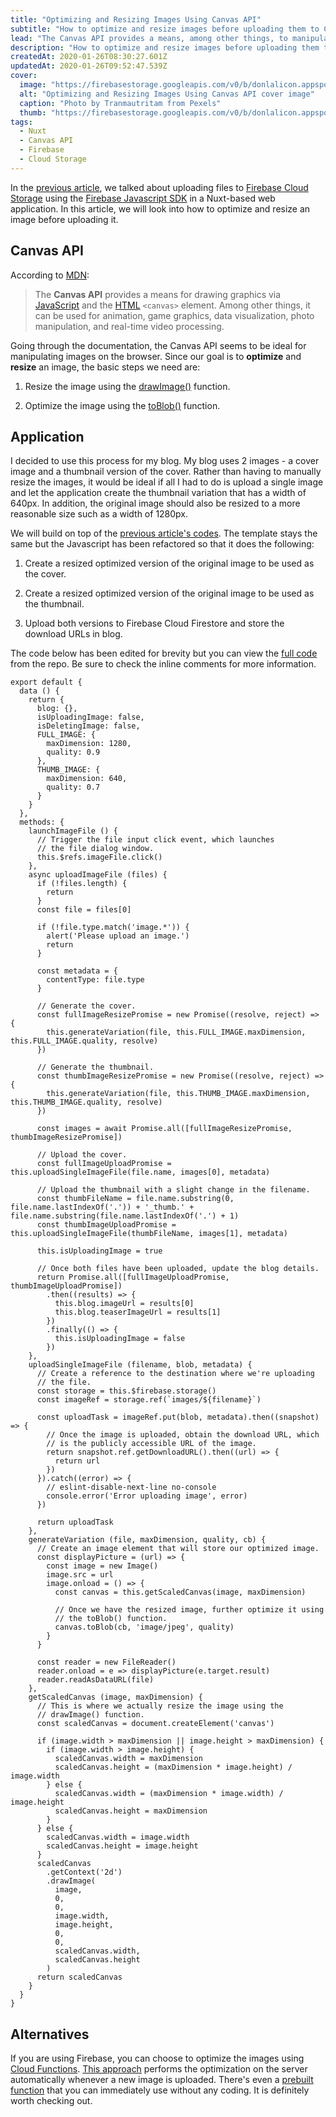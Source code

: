 ```yaml
---
title: "Optimizing and Resizing Images Using Canvas API"
subtitle: "How to optimize and resize images before uploading them to Cloud Storage using Canvas API"
lead: "The Canvas API provides a means, among other things, to manipulate photos, which is perfect for optimizing and resizing images before uploading them to Cloud Firestore."
description: "How to optimize and resize images before uploading them to Cloud Storage using Canvas API"
createdAt: 2020-01-26T08:30:27.601Z
updatedAt: 2020-01-26T09:52:47.539Z
cover: 
  image: "https://firebasestorage.googleapis.com/v0/b/donlalicon.appspot.com/o/images%2Fapple-computer-desk-devices-326501.jpg?alt=media&token=2a8c63e4-e1d0-4ac2-bbfc-1d886d7f1f82"
  alt: "Optimizing and Resizing Images Using Canvas API cover image"
  caption: "Photo by Tranmautritam from Pexels"
  thumb: "https://firebasestorage.googleapis.com/v0/b/donlalicon.appspot.com/o/images%2Fapple-computer-desk-devices-326501_thumb.jpg?alt=media&token=b8546a13-4c9f-4bed-91f8-87f6ff8a447f"
tags: 
  - Nuxt
  - Canvas API
  - Firebase
  - Cloud Storage
---
```

In the [previous article](https://donlalicon.dev/blog/uploading-images-to-firebase-cloud-storage-with-nuxt), we talked about uploading files to [Firebase Cloud Storage](https://firebase.google.com/docs/storage) using the [Firebase Javascript SDK](https://firebase.google.com/docs/reference/js) in a Nuxt-based web application. In this article, we will look into how to optimize and resize an image before uploading it.

Canvas API
----------

According to [MDN](https://developer.mozilla.org/en-US/docs/Web/API/Canvas_API):

> The **Canvas API** provides a means for drawing graphics via [JavaScript](https://developer.mozilla.org/en-US/docs/Web/JavaScript) and the [HTML](https://developer.mozilla.org/en-US/docs/Web/HTML) `<canvas>` element. Among other things, it can be used for animation, game graphics, data visualization, photo manipulation, and real-time video processing.

Going through the documentation, the Canvas API seems to be ideal for manipulating images on the browser. Since our goal is to **optimize** and **resize** an image, the basic steps we need are:

1.  Resize the image using the [drawImage()](https://developer.mozilla.org/en-US/docs/Web/API/CanvasRenderingContext2D/drawImage) function.
    
2.  Optimize the image using the [toBlob()](https://developer.mozilla.org/en-US/docs/Web/API/HTMLCanvasElement/toBlob) function.
    

Application
-----------

I decided to use this process for my blog. My blog uses 2 images - a cover image and a thumbnail version of the cover. Rather than having to manually resize the images, it would be ideal if all I had to do is upload a single image and let the application create the thumbnail variation that has a width of 640px. In addition, the original image should also be resized to a more reasonable size such as a width of 1280px.

We will build on top of the [previous article's codes](https://donlalicon.dev/blog/uploading-images-to-firebase-cloud-storage-with-nuxt). The template stays the same but the Javascript has been refactored so that it does the following:

1.  Create a resized optimized version of the original image to be used as the cover.
    
2.  Create a resized optimized version of the original image to be used as the thumbnail.
    
3.  Upload both versions to Firebase Cloud Firestore and store the download URLs in blog.
    

The code below has been edited for brevity but you can view the [full code](https://github.com/angheloko/donlalicon/blob/master/components/BlogForm.vue) from the repo. Be sure to check the inline comments for more information.

```
export default {
  data () {
    return {
      blog: {},
      isUploadingImage: false,
      isDeletingImage: false,
      FULL_IMAGE: {
        maxDimension: 1280,
        quality: 0.9
      },
      THUMB_IMAGE: {
        maxDimension: 640,
        quality: 0.7
      }
    }
  },
  methods: {
    launchImageFile () {
      // Trigger the file input click event, which launches
      // the file dialog window.
      this.$refs.imageFile.click()
    },
    async uploadImageFile (files) {
      if (!files.length) {
        return
      }
      const file = files[0]

      if (!file.type.match('image.*')) {
        alert('Please upload an image.')
        return
      }

      const metadata = {
        contentType: file.type
      }

      // Generate the cover.
      const fullImageResizePromise = new Promise((resolve, reject) => {
        this.generateVariation(file, this.FULL_IMAGE.maxDimension, this.FULL_IMAGE.quality, resolve)
      })

      // Generate the thumbnail.
      const thumbImageResizePromise = new Promise((resolve, reject) => {
        this.generateVariation(file, this.THUMB_IMAGE.maxDimension, this.THUMB_IMAGE.quality, resolve)
      })
      
      const images = await Promise.all([fullImageResizePromise, thumbImageResizePromise])

      // Upload the cover.
      const fullImageUploadPromise = this.uploadSingleImageFile(file.name, images[0], metadata)

      // Upload the thumbnail with a slight change in the filename.
      const thumbFileName = file.name.substring(0, file.name.lastIndexOf('.')) + '_thumb.' + file.name.substring(file.name.lastIndexOf('.') + 1)
      const thumbImageUploadPromise = this.uploadSingleImageFile(thumbFileName, images[1], metadata)

      this.isUploadingImage = true

      // Once both files have been uploaded, update the blog details.
      return Promise.all([fullImageUploadPromise, thumbImageUploadPromise])
        .then((results) => {
          this.blog.imageUrl = results[0]
          this.blog.teaserImageUrl = results[1]
        })
        .finally(() => {
          this.isUploadingImage = false
        })
    },
    uploadSingleImageFile (filename, blob, metadata) {
      // Create a reference to the destination where we're uploading
      // the file.
      const storage = this.$firebase.storage()
      const imageRef = storage.ref(`images/${filename}`)

      const uploadTask = imageRef.put(blob, metadata).then((snapshot) => {
        // Once the image is uploaded, obtain the download URL, which
        // is the publicly accessible URL of the image.
        return snapshot.ref.getDownloadURL().then((url) => {
          return url
        })
      }).catch((error) => {
        // eslint-disable-next-line no-console
        console.error('Error uploading image', error)
      })

      return uploadTask
    },
    generateVariation (file, maxDimension, quality, cb) {
      // Create an image element that will store our optimized image.
      const displayPicture = (url) => {
        const image = new Image()
        image.src = url
        image.onload = () => {
          const canvas = this.getScaledCanvas(image, maxDimension)
          
          // Once we have the resized image, further optimize it using
          // the toBlob() function.
          canvas.toBlob(cb, 'image/jpeg', quality)
        }
      }

      const reader = new FileReader()
      reader.onload = e => displayPicture(e.target.result)
      reader.readAsDataURL(file)
    },
    getScaledCanvas (image, maxDimension) {
      // This is where we actually resize the image using the
      // drawImage() function.
      const scaledCanvas = document.createElement('canvas')

      if (image.width > maxDimension || image.height > maxDimension) {
        if (image.width > image.height) {
          scaledCanvas.width = maxDimension
          scaledCanvas.height = (maxDimension * image.height) / image.width
        } else {
          scaledCanvas.width = (maxDimension * image.width) / image.height
          scaledCanvas.height = maxDimension
        }
      } else {
        scaledCanvas.width = image.width
        scaledCanvas.height = image.height
      }
      scaledCanvas
        .getContext('2d')
        .drawImage(
          image,
          0,
          0,
          image.width,
          image.height,
          0,
          0,
          scaledCanvas.width,
          scaledCanvas.height
        )
      return scaledCanvas
    }
  }
}
```

Alternatives
------------

If you are using Firebase, you can choose to optimize the images using [Cloud Functions](https://firebase.google.com/docs/functions). [This approach](https://github.com/firebase/functions-samples/tree/master/quickstarts/thumbnails) performs the optimization on the server automatically whenever a new image is uploaded. There's even a [prebuilt function](https://firebase.google.com/products/extensions/storage-resize-images) that you can immediately use without any coding. It is definitely worth checking out.